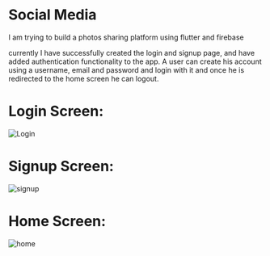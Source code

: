 # Social Media

I am trying to build a photos sharing platform using flutter and firebase

currently I have successfully created the login and signup page, and have added authentication functionality to the app.
A user can create his account using a username, email and password and login with it and once he is redirected to the home screen he can logout.


# Login Screen:
![Login](https://github.com/Kaustubh01/Social-Media-Demo/assets/67229974/86d66200-928f-4cbf-bb4f-cbbfaa11b673)

# Signup Screen:
![signup](https://github.com/Kaustubh01/Social-Media-Demo/assets/67229974/68be1d33-a42b-4cac-bacb-05a13a4721ee)

# Home Screen:
![home](https://github.com/Kaustubh01/Social-Media-Demo/assets/67229974/d231a830-8388-4bc2-adc8-bd847f98f713)

